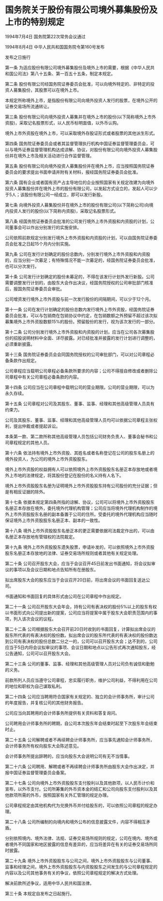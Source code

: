 # 国务院关于股份有限公司境外募集股份及上市的特别规定

1994年7月4日 国务院第22次常务会议通过

1994年8月4日 中华人民共和国国务院令第160号发布

发布之日施行

<!-- INFO END -->

第一条 为适应股份有限公司境外募集股份及境外上市的需要，根据《中华人民共和国公司法》第八十五条、第一百五十五条，制定本规定。

第二条 股份有限公司经国务院证券委员会批准，可以向境外特定的、非特定的投资人募集股份，其股票可以在境外上市。

本规定所称境外上市，是指股份有限公司向境外投资人发行的股票，在境外公开的证券交易场所流通转让。

第三条 股份有限公司向境外投资人募集并在境外上市的股份(以下简称境外上市外资股)，采取记名股票形式，以人民币标明面值，以外币认购。

境外上市外资股在境外上市，可以采取境外存股证形式或者股票的其他派生形式。

第四条 国务院证券委员会或者其监督管理执行机构中国证券监督管理委员会，可以与境外证券监督管理机构达成谅解、协议，对股份有限公司向境外投资人募集股份并在境外上市及相关活动进行合作监督管理。

第五条 股份有限公司向境外投资人募集股份并在境外上市，应当按照国务院证券委员会的要求提出书面申请并附有关材料，报经国务院证券委员会批准。

第六条 国有企业或者国有资产占主导地位的企业按照国家有关规定改建为向境外投资人募集股份并在境外上市的股份有限公司，以发起方式设立的，发起人可以少于5人；该股份有限公司一经成立，即可以发行新股。

第七条 向境外投资人募集股份并在境外上市的股份有限公司(以下简称公司)向境内投资人发行的股份(以下简称内资股)，采取记名股票形式。

第八条 经国务院证券委员会批准的公司发行境外上市外资股和内资股的计划，公司董事会可以作出分别发行的实施安排。

公司依照前款规定分别发行境外上市外资股和内资股的计划，可以自国务院证券委员会批准之日起15个月内分别实施。

第九条 公司在发行计划确定的股份总数内，分别发行境外上市外资股和内资股的，应当分别一次募足；有特殊情况不能一次募足的，经国务院证券委员会批准，也可以分次发行。

第十条 公司发行计划确定的股份未募足的，不得在该发行计划外发行新股。公司需要调整发行计划的，由股东大会作出决议，经国务院授权的公司审批部门核准后，报国务院证券委员会审批。

公司增资发行境外上市外资股与前一次发行股份的间隔期间，可以少于12个月。

第十一条 公司在发行计划确定的股份总数内发行境外上市外资股，经国务院证券委员会批准，可以与包销商在包销协议中约定，在包销数额之外预留不超过该次拟募集境外上市外资股数额15%的股份。预留股份的发行，视为该次发行的一部分。

第十二条 公司分别发行境外上市外资股和内资股的计划，应当在公司各次募集股份的招股说明材料中全面、详尽披露。对已经批准并披露的发行计划进行调整的，必须重新披露。

第十三条 国务院证券委员会会同国务院授权的公司审批部门，可以对公司章程必备条款作出规定。

公司章程应当载明公司章程必备条款所要求的内容；公司不得擅自修改或者删除公司章程中有关公司章程必备条款的内容。

第十四条 公司应当在公司章程中载明公司的营业期限。公司的营业期限，可以为永久存续。

第十五条 公司章程对公司及其股东、董事、监事、经理和其他高级管理人员具有约束力。

公司及其股东、董事、监事、经理和其他高级管理人员均可以依据公司章程主张权利，提出仲裁或者提起诉讼。

本条第一款、第二款所称其他高级管理人员包括公司财务负责人、董事会秘书和公司章程规定的其他人员。

第十六条 依法持有境外上市外资股、其姓名或者名称登记在公司的股东名册上的境外投资人，为公司的境外上市外资股股东。

境外上市外资股的权益拥有人可以依照境外上市外资股股东名册正本存放地或者境外上市地的法律规定，将其股份登记在股份的名义持有人名下。

境外上市外资股股东名册为证明境外上市外资股股东持有公司股份的充分证据；但是有相反证据的除外。

第十七条 依据本规定第四条所指的谅解、协议，公司可以将境外上市外资股股东名册正本存放在境外，委托境外代理机构管理；公司应当将境外代理机构制作的境外上市外资股股东名册的副本备置于公司的住所。受委托的境外代理机构应当随时保证境外上市外资股股东名册正本、副本的一致性。

第十八条 境外上市外资股股东名册正本的更正需要依据司法裁定作出的，可以由名册正本存放地有管辖权的法院裁定。

第十九条 境外上市外资股股东遗失股票，申请补发的，可以依照境外上市外资股股东名册正本存放地的法律、证券交易场所规则或者其他有关规定处理。

第二十条 公司召开股东大会，应当于会议召开45日前发出书面通知，将会议拟审议的事项以及会议日期和地点告知所有在册股东。

拟出席股东大会的股东应当于会议召开20日前，将出席会议的书面回复送达公司。

书面通知和书面回复的具体形式由公司在公司章程中作出规定。

第二十一条 公司召开股东大会年会，持有公司有表决权的股份5%以上的股东有权以书面形式向公司提出新的提案，公司应当将提案中属于股东大会职责范围内的事项，列入该次会议的议程。

第二十二条 公司根据股东大会召开前20日时收到的书面回复，计算拟出席会议的股东所代表的有表决权的股份数。拟出席会议的股东所代表的有表决权的股份数达到公司有表决权的股份总数二分之一的，公司可以召开股东大会；达不到的，公司应当于5日内将会议拟审议的事项、会议日期和地点以公告形式再次通知股东，经公告通知，公司可以召开股东大会。

第二十三条 公司的董事、监事、经理和其他高级管理人员对公司负有诚信和勤勉的义务。

前款所列人员应当遵守公司章程，忠实履行职务，维护公司利益，不得利用在公司的地位和职权为自己谋取私利。

第二十四条 公司应当聘用符合国家有关规定的、独立的会计师事务所，审计公司的年度报告，并复核公司的其他财务报告。

公司应当向其聘用的会计师事务所提供有关资料和答复询问。

公司聘用会计师事务所的聘期，自公司本次股东年会结束时起至下次股东年会结束时止。

第二十五条 公司解聘或者不再续聘会计师事务所，应当事先通知会计师事务所，会计师事务所有权向股东大会陈述意见。

会计师事务所提出辞聘的，应当向股东大会说明公司有无不当情事。

第二十六条 公司聘用、解聘或者不再续聘会计师事务所由股东大会作出决定，并报中国证券监督管理委员会备案。

第二十七条 公司向境外上市外资股股东支付股利以及其他款项，以人民币计价和宣布，以外币支付。公司所筹集的外币资本金的结汇和公司向股东支付股利以及其他款项所需的外币，按照国家有关外汇管理的规定办理。

公司章程规定由其他机构代为兑换外币并付给股东的，可以依照公司章程的规定办理。

第二十八条 公司所编制的向境内和境外公布的信息披露文件，内容不得相互矛盾。

分别依照境内、境外法律、法规、证券交易场所规则的规定，公司在境内、境外或者境外不同国家和地区披露的信息有差异的，应当将差异在有关的证券交易场所同时披露。

第二十九条 境外上市外资股股东与公司之间，境外上市外资股股东与公司董事、监事和经理之间，境外上市外资股股东与内资股股东之间发生的与公司章程规定的内容以及公司其他事务有关的争议，依照公司章程规定的解决方式处理。

解决前款所述争议，适用中华人民共和国法律。

第三十条 本规定自发布之日起施行。

